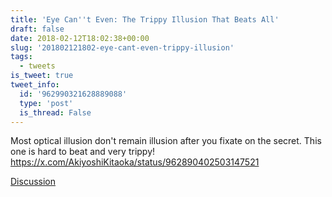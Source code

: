 ```yaml
---
title: 'Eye Can''t Even: The Trippy Illusion That Beats All'
draft: false
date: 2018-02-12T18:02:38+00:00
slug: '201802121802-eye-cant-even-trippy-illusion'
tags:
  - tweets
is_tweet: true
tweet_info:
  id: '962990321628889088'
  type: 'post'
  is_thread: False
---
```




Most optical illusion don't remain illusion after you fixate on the secret. This one is hard to beat and very trippy! <https://x.com/AkiyoshiKitaoka/status/962890402503147521>

[Discussion](https://x.com/sytelus/status/962990321628889088)
